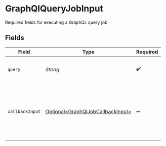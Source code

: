 # GraphQlQueryJobInput

Required fields for executing a GraphQL query job


## Fields

| Field                                                                                    | Type                                                                                     | Required                                                                                 | Description                                                                              |
| ---------------------------------------------------------------------------------------- | ---------------------------------------------------------------------------------------- | ---------------------------------------------------------------------------------------- | ---------------------------------------------------------------------------------------- |
| `query`                                                                                  | *String*                                                                                 | :heavy_check_mark:                                                                       | The GraphQL query to execute                                                             |
| `callbackInput`                                                                          | [Optional\<GraphQlJobCallbackInput>](../../models/components/GraphQlJobCallbackInput.md) | :heavy_minus_sign:                                                                       | Input class for providing a callback's url and any headers needed for the callback.      |